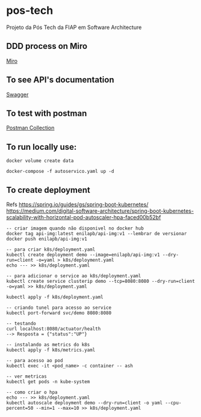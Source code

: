 # pos-tech
Projeto da Pós Tech da FIAP em Software Architecture


## DDD process on Miro
[Miro](https://miro.com/app/board/uXjVNdf5-GE=/?share_link_id=675194698681)

## To see API's documentation
[Swagger](swagger/openapi.json)

## To test with postman
[Postman Collection](postman/pos-tech.postman_collection.json)

## To run locally use:
```docker volume create data```

```docker-compose -f autoservico.yaml up -d```

## To create deployment
Refs
https://spring.io/guides/gs/spring-boot-kubernetes/
https://medium.com/digital-software-architecture/spring-boot-kubernetes-scalability-with-horizontal-pod-autoscaler-hpa-faced00b52bf
```
-- criar imagem quando não disponivel no docker hub
docker tag api-img:latest enilapb/api-img:v1 --lembrar de versionar
docker push enilapb/api-img:v1

-- para criar k8s/deployment.yaml
kubectl create deployment demo --image=enilapb/api-img:v1 --dry-run=client -o=yaml > k8s/deployment.yaml
echo --- >> k8s/deployment.yaml

-- para adicionar o service ao k8s/deployment.yaml
kubectl create service clusterip demo --tcp=8080:8080 --dry-run=client -o=yaml >> k8s/deployment.yaml

kubectl apply -f k8s/deployment.yaml

-- criando tunel para acesso ao service
kubectl port-forward svc/demo 8080:8080

-- testando
curl localhost:8080/actuator/health
--> Resposta = {"status":"UP"}

-- instalando as metrics do k8s
kubectl apply -f k8s/metrics.yaml

-- para acesso ao pod
kubectl exec -it <pod_name> -c container -- ash

-- ver metricas 
kubectl get pods -n kube-system

-- como criar o hpa 
echo --- >> k8s/deployment.yaml
kubectl autoscale deployment demo --dry-run=client -o yaml --cpu-percent=50 --min=1 --max=10 >> k8s/deployment.yaml

```
